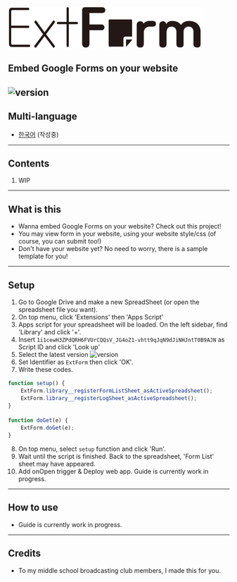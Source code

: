 ![ExtForm](logo.svg)
## Embed Google Forms on your website
![version](http://badge-en.extform.kro.kr)
---
## Multi-language
* [한국어](README.kr.md) (작성중)

---
## Contents
1. WIP

---
## What is this
* Wanna embed Google Forms on your website? Check out this project!
* You may view form in your website, using your website style/css (of course, you can submit too!)
* Don't have your website yet? No need to worry, there is a sample template for you!

---
## Setup
1. Go to Google Drive and make a new SpreadSheet (or open the spreadsheet file you want).
2. On top menu, click 'Extensions' then 'Apps Script'
3. Apps script for your spreadsheet will be loaded. On the left sidebar, find 'Library' and click '+'.
4. Insert `1i1cewH3ZPdQRH6FVUrCQQsV_JG4oZ1-vhtt9qJqN9dJiNHJntT0B9AJN` as Script ID and click 'Look up'
5. Select the latest version ![version](http://badge-en.extform.kro.kr)
6. Set Identifier as `ExtForm` then click 'OK'.
7. Write these codes.
```js
function setup() {
    ExtForm.library__registerFormListSheet_asActiveSpreadsheet();
    ExtForm.library__registerLogSheet_asActiveSpreadsheet();
}

function doGet(e) {
    ExtForm.doGet(e);
}
```
8. On top menu, select `setup` function and click 'Run'.
9. Wait until the script is finished. Back to the spreadsheet, 'Form List' sheet may have appeared.
10. Add onOpen trigger & Deploy web app. Guide is currently work in progress.

---
## How to use
* Guide is currently work in progress.

---
## Credits
* To my middle school broadcasting club members, I made this for you.